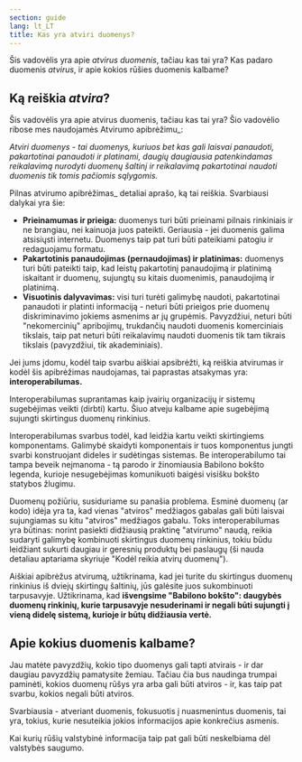 ```yaml
---
section: guide
lang: lt_LT
title: Kas yra atviri duomenys?
---
```


Šis vadovėlis yra apie *atvirus duomenis*, tačiau kas tai yra? Kas padaro duomenis *atvirus*, ir apie kokios rūšies duomenis kalbame?

## Ką reiškia *atvira*?

Šis vadovėlis yra apie atvirus duomenis, tačiau kas tai yra? Šio vadovėlio ribose mes naudojamės Atvirumo apibrėžimu\_:

*Atviri duomenys - tai duomenys, kuriuos bet kas gali laisvai panaudoti, pakartotinai panaudoti ir platinami, daugių daugiausia patenkindamas reikalavimą nurodyti duomenų šaltinį ir reikalavimą pakartotinai naudoti duomenis tik tomis pačiomis sąlygomis.*

Pilnas atvirumo apibrėžimas\_ detaliai aprašo, ką tai reiškia. Svarbiausi dalykai yra šie:

-   **Prieinamumas ir prieiga:** duomenys turi būti prieinami pilnais rinkiniais ir ne brangiau, nei kainuoja juos pateikti. Geriausia - jei duomenis galima atsisiųsti internetu. Duomenys taip pat turi būti pateikiami patogiu ir redaguojamu formatu.
-   **Pakartotinis panaudojimas (pernaudojimas) ir platinimas:** duomenys turi būti pateikti taip, kad leistų pakartotinį panaudojimą ir platinimą iskaitant ir duomenų, sujungtų su kitais duomenimis, panaudojimą ir platinimą.
-   **Visuotinis dalyvavimas:** visi turi turėti galimybę naudoti, pakartotinai panaudoti ir platinti informaciją - neturi būti prieigos prie duomenų diskriminavimo jokiems asmenims ar jų grupėmis. Pavyzdžiui, neturi būti "nekomercinių" apribojimų, trukdančių naudoti duomenis komerciniais tikslais, taip pat neturi būti reikalavimų naudoti duomenis tik tam tikrais tikslais (pavyzdžiui, tik akademiniais).

Jei jums įdomu, kodėl taip svarbu aiškiai apsibrėžti, ką reiškia atvirumas ir kodėl šis apibrėžimas naudojamas, tai paprastas atsakymas yra: **interoperabilumas.**

Interoperabilumas suprantamas kaip įvairių organizacijų ir sistemų sugebėjimas veikti (dirbti) kartu. Šiuo atveju kalbame apie sugebėjimą sujungti skirtingus duomenų rinkinius.

Interoperabilumas svarbus todėl, kad leidžia kartu veikti skirtingiems komponentams. Galimybė skaidyti komponentais ir tuos komponentus jungti svarbi konstruojant dideles ir sudėtingas sistemas. Be interoperabilumo tai tampa beveik neįmanoma - tą parodo ir žinomiausia Babilono bokšto legenda, kurioje nesugebėjimas komunikuoti baigėsi visišku bokšto statybos žlugimu.

Duomenų požiūriu, susiduriame su panašia problema. Esminė duomenų (ar kodo) idėja yra ta, kad vienas "atviros" medžiagos gabalas gali būti laisvai sujungiamas su kitu "atviros" medžiagos gabalu. Toks interoperabilumas yra būtinas: norint pasiekti didžiausią praktinę "atvirumo" naudą, reikia sudaryti galimybę kombinuoti skirtingus duomenų rinkinius, tokiu būdu leidžiant sukurti daugiau ir geresnių produktų bei paslaugų (ši nauda detaliau aptariama skyriuje "Kodėl reikia atvirų duomenų").

Aiškiai apibrėžus atvirumą, užtikrinama, kad jei turite du skirtingus duomenų rinkinius iš dviejų skirtingų šaltinių, jūs galėsite juos sukombinuoti tarpusavyje. Užtikrinama, kad **išvengsime "Babilono bokšto": daugybės duomenų rinkinių, kurie tarpusavyje nesuderinami ir negali būti sujungti į vieną didelę sistemą, kurioje ir būtų didžiausia vertė.**

## Apie kokius duomenis kalbame?

Jau matėte pavyzdžių, kokio tipo duomenys gali tapti atvirais - ir dar daugiau pavyzdžių pamatysite žemiau. Tačiau čia bus naudinga trumpai paminėti, kokios duomenų rūšys yra arba gali būti atviros - ir, kas taip pat svarbu, kokios negali būti atviros.

Svarbiausia - atveriant duomenis, fokusuotis į nuasmenintus duomenis, tai yra, tokius, kurie nesuteikia jokios informacijos apie konkrečius asmenis.

Kai kurių rūšių valstybinė informacija taip pat gali būti neskelbiama dėl valstybės saugumo.